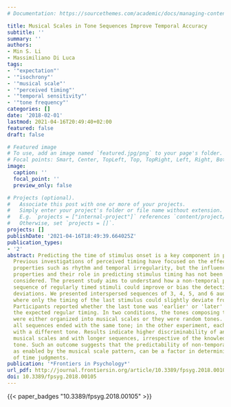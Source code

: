 ```yaml
---
# Documentation: https://sourcethemes.com/academic/docs/managing-content/

title: Musical Scales in Tone Sequences Improve Temporal Accuracy
subtitle: ''
summary: ''
authors:
- Min S. Li
- Massimiliano Di Luca
tags:
- '"expectation"'
- '"isochrony"'
- '"musical scale"'
- '"perceived timing"'
- '"temporal sensitivity"'
- '"tone frequency"'
categories: []
date: '2018-02-01'
lastmod: 2021-04-16T20:49:40+02:00
featured: false
draft: false

# Featured image
# To use, add an image named `featured.jpg/png` to your page's folder.
# Focal points: Smart, Center, TopLeft, Top, TopRight, Left, Right, BottomLeft, Bottom, BottomRight.
image:
  caption: ''
  focal_point: ''
  preview_only: false

# Projects (optional).
#   Associate this post with one or more of your projects.
#   Simply enter your project's folder or file name without extension.
#   E.g. `projects = ["internal-project"]` references `content/project/deep-learning/index.md`.
#   Otherwise, set `projects = []`.
projects: []
publishDate: '2021-04-16T18:49:39.664025Z'
publication_types:
- '2'
abstract: Predicting the time of stimulus onset is a key component in perception.
  Previous investigations of perceived timing have focused on the effect of stimulus
  properties such as rhythm and temporal irregularity, but the influence of non-temporal
  properties and their role in predicting stimulus timing has not been exhaustively
  considered. The present study aims to understand how a non-temporal pattern in a
  sequence of regularly timed stimuli could improve or bias the detection of temporal
  deviations. We presented interspersed sequences of 3, 4, 5, and 6 auditory tones
  where only the timing of the last stimulus could slightly deviate from isochrony.
  Participants reported whether the last tone was 'earlier' or 'later' relative to
  the expected regular timing. In two conditions, the tones composing the sequence
  were either organized into musical scales or they were random tones. In one experiment,
  all sequences ended with the same tone; in the other experiment, each sequence ended
  with a different tone. Results indicate higher discriminability of anisochrony with
  musical scales and with longer sequences, irrespective of the knowledge of the final
  tone. Such an outcome suggests that the predictability of non-temporal properties,
  as enabled by the musical scale pattern, can be a factor in determining the sensitivity
  of time judgments.
publication: '*Frontiers in Psychology*'
url_pdf: http://journal.frontiersin.org/article/10.3389/fpsyg.2018.00105/full
doi: 10.3389/fpsyg.2018.00105
---
```


{{< paper_badges "10.3389/fpsyg.2018.00105" >}}

